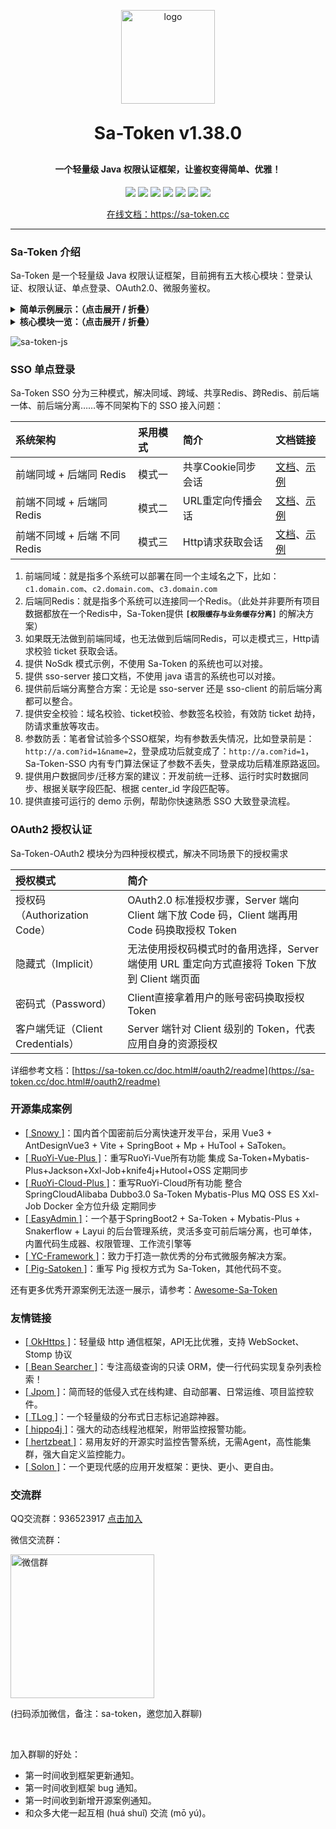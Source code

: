 <p align="center">
	<img alt="logo" src="https://sa-token.cc/logo.png" width="150" height="150">
</p>
<h1 align="center" style="margin: 30px 0 30px; font-weight: bold;">Sa-Token v1.38.0</h1>
<h4 align="center">一个轻量级 Java 权限认证框架，让鉴权变得简单、优雅！</h4>
<p align="center">
	<a href="https://gitee.com/dromara/sa-token/stargazers"><img src="https://gitee.com/dromara/sa-token/badge/star.svg?theme=gvp"></a>
	<a href="https://gitee.com/dromara/sa-token/members"><img src="https://gitee.com/dromara/sa-token/badge/fork.svg?theme=gvp"></a>
	<a href="https://github.com/dromara/sa-token/stargazers"><img src="https://img.shields.io/github/stars/dromara/sa-token?style=flat-square&logo=GitHub"></a>
	<a href="https://github.com/dromara/sa-token/network/members"><img src="https://img.shields.io/github/forks/dromara/sa-token?style=flat-square&logo=GitHub"></a>
	<a href="https://github.com/dromara/sa-token/watchers"><img src="https://img.shields.io/github/watchers/dromara/sa-token?style=flat-square&logo=GitHub"></a>
	<a href="https://github.com/dromara/sa-token/issues"><img src="https://img.shields.io/github/issues/dromara/sa-token.svg?style=flat-square&logo=GitHub"></a>
	<a href="https://github.com/dromara/sa-token/blob/master/LICENSE"><img src="https://img.shields.io/github/license/dromara/sa-token.svg?style=flat-square"></a>
</p>
<!-- <p align="center">学习测试请拉取 master 分支，dev 是在开发分支 (在根目录执行 `git checkout master`)</p> -->
<p align="center"><a href="https://sa-token.cc" target="_blank">在线文档：https://sa-token.cc</a></p>


---

### Sa-Token 介绍

Sa-Token 是一个轻量级 Java 权限认证框架，目前拥有五大核心模块：登录认证、权限认证、单点登录、OAuth2.0、微服务鉴权。



<details>
<summary><b>简单示例展示：（点击展开 / 折叠）</b></summary>

Sa-Token 旨在以简单、优雅的方式完成系统的权限认证部分，以登录认证为例，你只需要：

``` java
// 会话登录，参数填登录人的账号id 
StpUtil.login(10001);
```

无需实现任何接口，无需创建任何配置文件，只需要这一句静态代码的调用，便可以完成会话登录认证。

如果一个接口需要登录后才能访问，我们只需调用以下代码：

``` java
// 校验当前客户端是否已经登录，如果未登录则抛出 `NotLoginException` 异常
StpUtil.checkLogin();
```

在 Sa-Token 中，大多数功能都可以一行代码解决：

踢人下线：

``` java
// 将账号id为 10077 的会话踢下线 
StpUtil.kickout(10077);
```

权限认证：

``` java
// 注解鉴权：只有具备 `user:add` 权限的会话才可以进入方法
@SaCheckPermission("user:add")
public String insert(SysUser user) {
    // ... 
    return "用户增加";
}
```

路由拦截鉴权：

``` java
// 根据路由划分模块，不同模块不同鉴权 
registry.addInterceptor(new SaInterceptor(handler -> {
	SaRouter.match("/user/**", r -> StpUtil.checkPermission("user"));
	SaRouter.match("/admin/**", r -> StpUtil.checkPermission("admin"));
	SaRouter.match("/goods/**", r -> StpUtil.checkPermission("goods"));
	SaRouter.match("/orders/**", r -> StpUtil.checkPermission("orders"));
	SaRouter.match("/notice/**", r -> StpUtil.checkPermission("notice"));
	// 更多模块... 
})).addPathPatterns("/**");
```

当你受够 Shiro、SpringSecurity 等框架的三拜九叩之后，你就会明白，相对于这些传统老牌框架，Sa-Token 的 API 设计是多么的简单、优雅！

</details>


<details>
<summary> <b>核心模块一览：（点击展开 / 折叠）</b> </summary>

- **登录认证** —— 单端登录、多端登录、同端互斥登录、七天内免登录。
- **权限认证** —— 权限认证、角色认证、会话二级认证。
- **踢人下线** —— 根据账号id踢人下线、根据Token值踢人下线。
- **注解式鉴权** —— 优雅的将鉴权与业务代码分离。
- **路由拦截式鉴权** —— 根据路由拦截鉴权，可适配 restful 模式。
- **Session会话** —— 全端共享Session,单端独享Session,自定义Session,方便的存取值。
- **持久层扩展** —— 可集成 Redis，重启数据不丢失。
- **前后台分离** —— APP、小程序等不支持 Cookie 的终端也可以轻松鉴权。
- **Token风格定制** —— 内置六种 Token 风格，还可：自定义 Token 生成策略。
- **记住我模式** —— 适配 [记住我] 模式，重启浏览器免验证。
- **二级认证** —— 在已登录的基础上再次认证，保证安全性。 
- **模拟他人账号** —— 实时操作任意用户状态数据。
- **临时身份切换** —— 将会话身份临时切换为其它账号。
- **同端互斥登录** —— 像QQ一样手机电脑同时在线，但是两个手机上互斥登录。
- **账号封禁** —— 登录封禁、按照业务分类封禁、按照处罚阶梯封禁。
- **密码加密** —— 提供基础加密算法，可快速 MD5、SHA1、SHA256、AES 加密。
- **会话查询** —— 提供方便灵活的会话查询接口。
- **Http Basic认证** —— 一行代码接入 Http Basic、Digest 认证。
- **全局侦听器** —— 在用户登陆、注销、被踢下线等关键性操作时进行一些AOP操作。
- **全局过滤器** —— 方便的处理跨域，全局设置安全响应头等操作。
- **多账号体系认证** —— 一个系统多套账号分开鉴权（比如商城的 User 表和 Admin 表）
- **单点登录** —— 内置三种单点登录模式：同域、跨域、同Redis、跨Redis、前后端分离等架构都可以搞定。
- **单点注销** —— 任意子系统内发起注销，即可全端下线。
- **OAuth2.0认证** —— 轻松搭建 OAuth2.0 服务，支持openid模式 。
- **分布式会话** —— 提供共享数据中心分布式会话方案。
- **微服务网关鉴权** —— 适配Gateway、ShenYu、Zuul等常见网关的路由拦截认证。
- **RPC调用鉴权** —— 网关转发鉴权，RPC调用鉴权，让服务调用不再裸奔
- **临时Token认证** —— 解决短时间的 Token 授权问题。
- **独立Redis** —— 将权限缓存与业务缓存分离。
- **Quick快速登录认证** —— 为项目零代码注入一个登录页面。
- **标签方言** —— 提供 Thymeleaf 标签方言集成包，提供 beetl 集成示例。
- **jwt集成** —— 提供三种模式的 jwt 集成方案，提供 token 扩展参数能力。
- **RPC调用状态传递** —— 提供 dubbo、grpc 等集成包，在RPC调用时登录状态不丢失。
- **参数签名** —— 提供跨系统API调用签名校验模块，防参数篡改，防请求重放。
- **自动续签** —— 提供两种Token过期策略，灵活搭配使用，还可自动续签。
- **开箱即用** —— 提供SpringMVC、WebFlux、Solon 等常见框架集成包，开箱即用。
- **最新技术栈** —— 适配最新技术栈：支持 SpringBoot 3.x，jdk 17。

</details>


![sa-token-js](https://color-test.oss-cn-qingdao.aliyuncs.com/sa-token/x/sa-token-js4.png)


### SSO 单点登录
Sa-Token SSO 分为三种模式，解决同域、跨域、共享Redis、跨Redis、前后端一体、前后端分离……等不同架构下的 SSO 接入问题：

| 系统架构						| 采用模式	| 简介						|  文档链接	|
| :--------						| :--------	| :--------					| :--------	|
| 前端同域 + 后端同 Redis			| 模式一		| 共享Cookie同步会话			| [文档](https://sa-token.cc/doc.html#/sso/sso-type1)、[示例](https://gitee.com/dromara/sa-token/blob/master/sa-token-demo/sa-token-demo-sso1-client)	|
| 前端不同域 + 后端同 Redis		| 模式二		| URL重定向传播会话 			| [文档](https://sa-token.cc/doc.html#/sso/sso-type2)、[示例](https://gitee.com/dromara/sa-token/blob/master/sa-token-demo/sa-token-demo-sso2-client)	|
| 前端不同域 + 后端 不同Redis		| 模式三		| Http请求获取会话			| [文档](https://sa-token.cc/doc.html#/sso/sso-type3)、[示例](https://gitee.com/dromara/sa-token/blob/master/sa-token-demo/sa-token-demo-sso3-client)	|


1. 前端同域：就是指多个系统可以部署在同一个主域名之下，比如：`c1.domain.com`、`c2.domain.com`、`c3.domain.com`
2. 后端同Redis：就是指多个系统可以连接同一个Redis。（此处并非要所有项目数据都放在一个Redis中，Sa-Token提供 **`[权限缓存与业务缓存分离]`** 的解决方案）
3. 如果既无法做到前端同域，也无法做到后端同Redis，可以走模式三，Http请求校验 ticket 获取会话。
4. 提供 NoSdk 模式示例，不使用 Sa-Token 的系统也可以对接。
5. 提供 sso-server 接口文档，不使用 java 语言的系统也可以对接。
6. 提供前后端分离整合方案：无论是 sso-server 还是 sso-client 的前后端分离都可以整合。
7. 提供安全校验：域名校验、ticket校验、参数签名校验，有效防 ticket 劫持，防请求重放等攻击。
8. 参数防丢：笔者曾试验多个SSO框架，均有参数丢失情况，比如登录前是：`http://a.com?id=1&name=2`，登录成功后就变成了：`http://a.com?id=1`，Sa-Token-SSO 内有专门算法保证了参数不丢失，登录成功后精准原路返回。
9. 提供用户数据同步/迁移方案的建议：开发前统一迁移、运行时实时数据同步、根据关联字段匹配、根据 center_id 字段匹配等。
10. 提供直接可运行的 demo 示例，帮助你快速熟悉 SSO 大致登录流程。



### OAuth2 授权认证
Sa-Token-OAuth2 模块分为四种授权模式，解决不同场景下的授权需求 

| 授权模式						| 简介						|
| :--------						| :--------					|
| 授权码（Authorization Code）	| OAuth2.0 标准授权步骤，Server 端向 Client 端下放 Code 码，Client 端再用 Code 码换取授权 Token			|
| 隐藏式（Implicit）				| 无法使用授权码模式时的备用选择，Server 端使用 URL 重定向方式直接将 Token 下放到 Client 端页面 			|
| 密码式（Password）				| Client直接拿着用户的账号密码换取授权 Token			|
| 客户端凭证（Client Credentials）| Server 端针对 Client 级别的 Token，代表应用自身的资源授权		|

详细参考文档：[https://sa-token.cc/doc.html#/oauth2/readme](https://sa-token.cc/doc.html#/oauth2/readme)


### 开源集成案例

- [[ Snowy ]](https://gitee.com/xiaonuobase/snowy)：国内首个国密前后分离快速开发平台，采用 Vue3 + AntDesignVue3 + Vite + SpringBoot + Mp + HuTool + SaToken。
- [[ RuoYi-Vue-Plus ]](https://gitee.com/dromara/RuoYi-Vue-Plus)：重写RuoYi-Vue所有功能 集成 Sa-Token+Mybatis-Plus+Jackson+Xxl-Job+knife4j+Hutool+OSS 定期同步
- [[ RuoYi-Cloud-Plus ]](https://gitee.com/dromara/RuoYi-Cloud-Plus)：重写RuoYi-Cloud所有功能 整合 SpringCloudAlibaba Dubbo3.0 Sa-Token Mybatis-Plus MQ OSS ES Xxl-Job Docker 全方位升级 定期同步
- [[ EasyAdmin ]](https://gitee.com/lakernote/easy-admin)：一个基于SpringBoot2 + Sa-Token + Mybatis-Plus + Snakerflow + Layui 的后台管理系统，灵活多变可前后端分离，也可单体，内置代码生成器、权限管理、工作流引擎等
- [[ YC-Framework ]](http://framework.youcongtech.com/)：致力于打造一款优秀的分布式微服务解决方案。
- [[ Pig-Satoken ]](https://gitee.com/wchenyang/cloud-satoken)：重写 Pig 授权方式为 Sa-Token，其他代码不变。

还有更多优秀开源案例无法逐一展示，请参考：[Awesome-Sa-Token](https://gitee.com/sa-token/awesome-sa-token)


### 友情链接
- [[ OkHttps ]](https://gitee.com/ejlchina-zhxu/okhttps)：轻量级 http 通信框架，API无比优雅，支持 WebSocket、Stomp 协议
- [[ Bean Searcher ]](https://github.com/ejlchina/bean-searcher)：专注高级查询的只读 ORM，使一行代码实现复杂列表检索！
- [[ Jpom ]](https://gitee.com/dromara/Jpom)：简而轻的低侵入式在线构建、自动部署、日常运维、项目监控软件。
- [[ TLog ]](https://gitee.com/dromara/TLog)：一个轻量级的分布式日志标记追踪神器。
- [[ hippo4j ]](https://gitee.com/agentart/hippo4j)：强大的动态线程池框架，附带监控报警功能。
- [[ hertzbeat ]](https://gitee.com/dromara/hertzbeat)：易用友好的开源实时监控告警系统，无需Agent，高性能集群，强大自定义监控能力。
- [[ Solon ]](https://gitee.com/noear/solon)：一个更现代感的应用开发框架：更快、更小、更自由。


### 交流群
<!-- QQ交流群：685792424 [点击加入](http://qm.qq.com/cgi-bin/qm/qr?_wv=1027&k=Y05Ld4125W92YSwZ0gA8e3RhG9Q4Vsfx&authKey=IomXuIuhP9g8G7l%2ByfkrRsS7i%2Fna0lIBpkTXxx%2BQEaz0NNEyJq00kgeiC4dUyNLS&noverify=0&group_code=685792424)-->

QQ交流群：936523917 [点击加入](https://qm.qq.com/q/xfoMJA5Az0) 

微信交流群：

<img src="https://oss.dev33.cn/sa-token/qr/wx-qr-m-400k.png" width="230px" title="微信群" />

<!-- <img src="https://oss.dev33.cn/sa-token/qr/i-wx-qr2.png" width="230px" title="微信群" /> -->

(扫码添加微信，备注：sa-token，邀您加入群聊)

<br>

加入群聊的好处：
- 第一时间收到框架更新通知。
- 第一时间收到框架 bug 通知。
- 第一时间收到新增开源案例通知。
- 和众多大佬一起互相 (huá shuǐ) 交流 (mō yú)。


